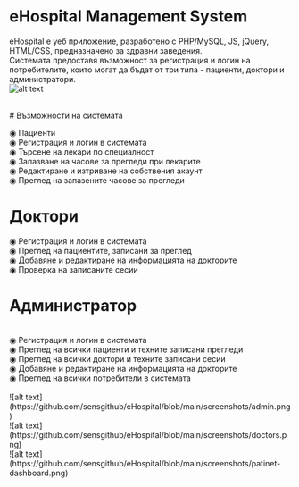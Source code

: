 # eHospital Management System

eHospital е уеб приложение, разработено с PHP/MySQL, JS, jQuery, HTML/CSS, предназначено за здравни заведения. <br> Системата предоставя възможност за регистрация и логин на потребителите, които могат да бъдат от три типа - пациенти, доктори и администратори.
<br> 
![alt text](https://github.com/sensgithub/eHospital/blob/main/screenshots/ehospital.gif)

<br>
# Възможности на системата

◉ Пациенти
<br>
◉ Регистрация и логин в системата
<br>
◉ Търсене на лекари по специалност
<br>
◉ Запазване на часове за прегледи при лекарите
<br>
◉ Редактиране и изтриване на собствения акаунт
<br>
◉ Преглед на запазените часове за прегледи
<br>

# Доктори
◉ Регистрация и логин в системата
<br>
◉ Преглед на пациентите, записани за преглед
<br>
◉ Добавяне и редактиране на информацията на докторите
<br>
◉ Проверка на записаните сесии
<br>

# Администратор
<br>
◉ Регистрация и логин в системата
<br>
◉ Преглед на всички пациенти и техните записани прегледи
<br>
◉ Преглед на всички доктори и техните записани сесии
<br>
◉ Добавяне и редактиране на информацията на докторите
<br>
◉ Преглед на всички потребители в системата
<br>
<br>
![alt text](https://github.com/sensgithub/eHospital/blob/main/screenshots/admin.png)

<br>
![alt text](https://github.com/sensgithub/eHospital/blob/main/screenshots/doctors.png)

<br>
![alt text](https://github.com/sensgithub/eHospital/blob/main/screenshots/patinet-dashboard.png)
